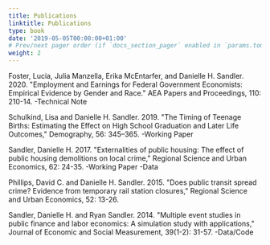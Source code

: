 ```yaml
---
title: Publications
linktitle: Publications
type: book
date: '2019-05-05T00:00:00+01:00'
# Prev/next pager order (if `docs_section_pager` enabled in `params.toml`)
weight: 2
---
```


Foster, Lucia, Julia Manzella, Erika McEntarfer, and Danielle H. Sandler. 2020. "Employment and Earnings for Federal Government Economists: Empirical Evidence by Gender and Race." AEA Papers and Proceedings, 110: 210-14. 
-Technical Note

Schulkind, Lisa and Danielle H. Sandler. 2019. "The Timing of Teenage Births: Estimating the Effect on High School Graduation and Later Life Outcomes," Demography, 56: 345–365.
-Working Paper

Sandler, Danielle H. 2017. "Externalities of public housing: The effect of public housing demolitions on local crime," Regional Science and Urban Economics, 62: 24-35.
-Working Paper
-Data

Phillips, David C. and Danielle H. Sandler. 2015. "Does public transit spread crime? Evidence from temporary rail station closures," Regional Science and Urban Economics, 52: 13-26. 

Sandler, Danielle H. and Ryan Sandler. 2014. "Multiple event studies in public finance and labor economics: A simulation study with applications," Journal of Economic and Social Measurement, 39(1-2): 31-57. 
-Data/Code

